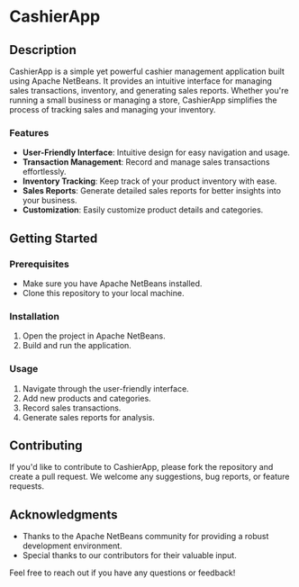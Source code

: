 # CashierApp

## Description

CashierApp is a simple yet powerful cashier management application built using Apache NetBeans. It provides an intuitive interface for managing sales transactions, inventory, and generating sales reports. Whether you're running a small business or managing a store, CashierApp simplifies the process of tracking sales and managing your inventory.

### Features

- **User-Friendly Interface**: Intuitive design for easy navigation and usage.
- **Transaction Management**: Record and manage sales transactions effortlessly.
- **Inventory Tracking**: Keep track of your product inventory with ease.
- **Sales Reports**: Generate detailed sales reports for better insights into your business.
- **Customization**: Easily customize product details and categories.

## Getting Started

### Prerequisites

- Make sure you have Apache NetBeans installed.
- Clone this repository to your local machine.

### Installation

1. Open the project in Apache NetBeans.
2. Build and run the application.

### Usage

1. Navigate through the user-friendly interface.
2. Add new products and categories.
3. Record sales transactions.
4. Generate sales reports for analysis.

## Contributing

If you'd like to contribute to CashierApp, please fork the repository and create a pull request. We welcome any suggestions, bug reports, or feature requests.

## Acknowledgments

- Thanks to the Apache NetBeans community for providing a robust development environment.
- Special thanks to our contributors for their valuable input.

Feel free to reach out if you have any questions or feedback!
